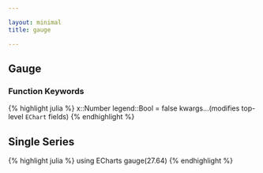 ```yaml
---

layout: minimal
title: gauge

---
```


## Gauge

### Function Keywords
{% highlight julia %}
x::Number
legend::Bool = false
kwargs...(modifies top-level `EChart` fields)
{% endhighlight %}

## Single Series
{% highlight julia %}
using ECharts
gauge(27.64)
{% endhighlight %}

<div id="gaugep" style="height:400px;width:800px;"></div>
<script type="text/javascript">
    // Initialize after dom ready
    var myChart = echarts.init(document.getElementById("gaugep"));

    // Load data into the ECharts instance
    myChart.setOption({"toolbox":{"itemGap":15,"show":false,"x":"right","feature":{},"orient":"vertical","y":"center"},"title":{},"series":[{"data":[{"value":27.64}],"smooth":false,"type":"gauge"}],"backgroundColor":"rgba(0,0,0,0)"});
</script>
